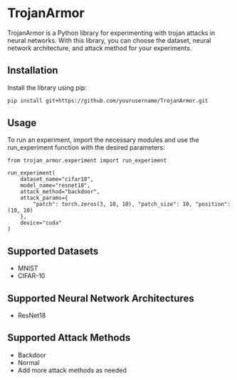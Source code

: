 # TrojanArmor

TrojanArmor is a Python library for experimenting with trojan attacks in neural networks. With this library, you can choose the dataset, neural network architecture, and attack method for your experiments.

## Installation

Install the library using pip:

```bash
pip install git+https://github.com/yourusername/TrojanArmor.git
```

## Usage
To run an experiment, import the necessary modules and use the run_experiment function with the desired parameters:

```
from trojan_armor.experiment import run_experiment

run_experiment(
    dataset_name="cifar10",
    model_name="resnet18",
    attack_method="backdoor",
    attack_params={
        "patch": torch.zeros(3, 10, 10), "patch_size": 10, "position": (10, 10)
    },
    device="cuda"
)
```

## Supported Datasets
- MNIST
- CIFAR-10

## Supported Neural Network Architectures
- ResNet18

## Supported Attack Methods
- Backdoor
- Normal
- Add more attack methods as needed

